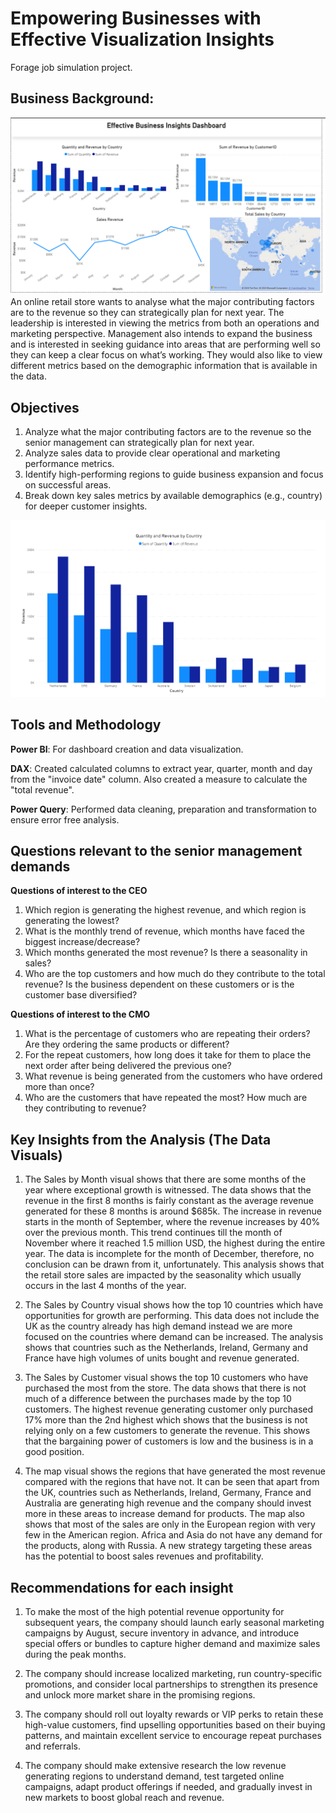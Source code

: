 # Empowering Businesses with Effective Visualization Insights
Forage job simulation project. 

## Business Background:
![](https://github.com/itsmearafik/Data_Visualization-TaTa-/blob/main/dashboard.png)
An online retail store wants to analyse what the major contributing factors are to the revenue so they can strategically plan for next year.
The leadership is interested in viewing the metrics from both an operations and marketing perspective. Management also intends to expand the business and is interested in seeking guidance into areas that are performing well so they can keep a clear focus on what’s working. They would also like to view different metrics based on the demographic information that is available in the data.


## Objectives
1. Analyze what the major contributing factors are to the revenue so the senior management can strategically plan for next year.
2. Analyze sales data to provide clear operational and marketing performance metrics.
3. Identify high-performing regions to guide business expansion and focus on successful areas.
4. Break down key sales metrics by available demographics (e.g., country) for deeper customer insights.
   
![](https://github.com/itsmearafik/Data_Visualization-TaTa-/blob/main/salesbycountry.png)
## Tools and Methodology
**Power BI**: For dashboard creation and data visualization.

**DAX**: Created calculated columns to extract year, quarter, month and day from the "invoice date" column. Also created a measure to calculate the "total revenue".

**Power Query**: Performed data cleaning, preparation and transformation to ensure error free analysis.

## Questions relevant to the senior management demands
**Questions of interest to the CEO**
1. Which region is generating the highest revenue, and which region is generating the lowest?
2. What is the monthly trend of revenue, which months have faced the biggest increase/decrease?
3. Which months generated the most revenue? Is there a seasonality in sales?
4. Who are the top customers and how much do they contribute to the total revenue? Is the business dependent on these customers or is the customer base diversified?

**Questions of interest to the CMO**
1. What is the percentage of customers who are repeating their orders? Are they ordering the same products or different?
2. For the repeat customers, how long does it take for them to place the next order after being delivered the previous one?
3. What revenue is being generated from the customers who have ordered more than once?
4. Who are the customers that have repeated the most? How much are they contributing to revenue?

## Key Insights from the Analysis (The Data Visuals)
1. The Sales by Month visual shows that there are some months of the year where exceptional growth is witnessed. The data shows that the revenue in the first 8 months is fairly constant as the average revenue generated for these 8 months is around $685k. The increase in revenue starts in the month of September, where the revenue increases by 40% over the previous month. This trend continues till the month of November where it reached 1.5 million USD, the highest during the entire year. The data is incomplete for the month of December, therefore, no conclusion can be drawn from it, unfortunately. This analysis shows that the retail store sales are impacted by the seasonality which usually occurs in the last 4 months of the year.
   
2. The Sales by Country visual shows how the top 10 countries which have opportunities for growth are performing. This data does not include the UK as the country already has high demand instead we are more focused on the countries where demand can be increased. The analysis shows that countries such as the Netherlands, Ireland, Germany and France have high volumes of units bought and revenue generated.

3. The Sales by Customer visual shows the top 10 customers who have purchased the most from the store. The data shows that there is not much of a difference between the purchases made by the top 10 customers. The highest revenue generating customer only purchased 17%
more than the 2nd highest which shows that the business is not relying only on a few customers to generate the revenue. This shows that the bargaining power of customers is low and the business is in a good position.

4. The map visual shows the regions that have generated the most revenue compared with the regions that have not. It can be seen that apart from the UK, countries such as Netherlands, Ireland, Germany, France and Australia are generating high revenue and the company should invest more in these areas to increase demand for products. The map also shows that most of the sales are only in the European region with very few in the American region. Africa and Asia do not have any demand for the products, along with Russia. A new strategy targeting these areas has the potential to boost sales revenues and profitability.

## Recommendations for each insight
1. To make the most of the high potential revenue opportunity for subsequent years, the company should launch early seasonal marketing campaigns by August, secure inventory in advance, and introduce special offers or bundles to capture higher demand and maximize sales during the peak months.

2. The company should increase localized marketing, run country-specific promotions, and consider local partnerships to strengthen its presence and unlock more market share in the promising regions.

3. The company should roll out loyalty rewards or VIP perks to retain these high-value customers, find upselling opportunities based on their buying patterns, and maintain excellent service to encourage repeat purchases and referrals.

4. The company should make extensive research the low revenue generating regions to understand demand, test targeted online campaigns, adapt product offerings if needed, and gradually invest in new markets to boost global reach and revenue.

